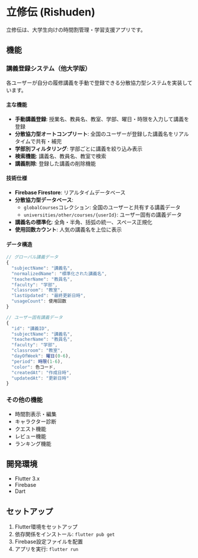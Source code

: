 # 立修伝 (Rishuden)

立修伝は、大学生向けの時間割管理・学習支援アプリです。

## 機能

### 講義登録システム（他大学版）

各ユーザーが自分の履修講義を手動で登録できる分散協力型システムを実装しています。

#### 主な機能

- **手動講義登録**: 授業名、教員名、教室、学部、曜日・時限を入力して講義を登録
- **分散協力型オートコンプリート**: 全国のユーザーが登録した講義名をリアルタイムで共有・補完
- **学部別フィルタリング**: 学部ごとに講義を絞り込み表示
- **検索機能**: 講義名、教員名、教室で検索
- **講義削除**: 登録した講義の削除機能

#### 技術仕様

- **Firebase Firestore**: リアルタイムデータベース
- **分散協力型データベース**: 
  - `globalCourses`コレクション: 全国のユーザーと共有する講義データ
  - `universities/other/courses/{userId}`: ユーザー固有の講義データ
- **講義名の標準化**: 全角・半角、括弧の統一、スペース正規化
- **使用回数カウント**: 人気の講義名を上位に表示

#### データ構造

```javascript
// グローバル講義データ
{
  "subjectName": "講義名",
  "normalizedName": "標準化された講義名",
  "teacherName": "教員名",
  "faculty": "学部",
  "classroom": "教室",
  "lastUpdated": "最終更新日時",
  "usageCount": 使用回数
}

// ユーザー固有講義データ
{
  "id": "講義ID",
  "subjectName": "講義名",
  "teacherName": "教員名",
  "faculty": "学部",
  "classroom": "教室",
  "dayOfWeek": 曜日(0-6),
  "period": 時限(1-6),
  "color": 色コード,
  "createdAt": "作成日時",
  "updatedAt": "更新日時"
}
```

### その他の機能

- 時間割表示・編集
- キャラクター診断
- クエスト機能
- レビュー機能
- ランキング機能

## 開発環境

- Flutter 3.x
- Firebase
- Dart

## セットアップ

1. Flutter環境をセットアップ
2. 依存関係をインストール: `flutter pub get`
3. Firebase設定ファイルを配置
4. アプリを実行: `flutter run`

